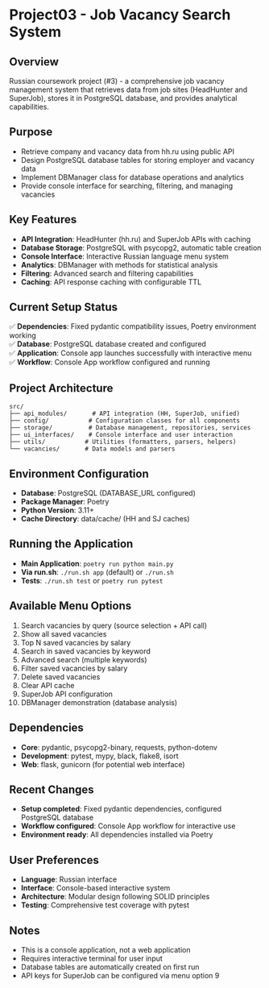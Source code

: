 # Project03 - Job Vacancy Search System

## Overview
Russian coursework project (#3) - a comprehensive job vacancy management system that retrieves data from job sites (HeadHunter and SuperJob), stores it in PostgreSQL database, and provides analytical capabilities.

## Purpose
- Retrieve company and vacancy data from hh.ru using public API
- Design PostgreSQL database tables for storing employer and vacancy data  
- Implement DBManager class for database operations and analytics
- Provide console interface for searching, filtering, and managing vacancies

## Key Features
- **API Integration**: HeadHunter (hh.ru) and SuperJob APIs with caching
- **Database Storage**: PostgreSQL with psycopg2, automatic table creation
- **Console Interface**: Interactive Russian language menu system
- **Analytics**: DBManager with methods for statistical analysis
- **Filtering**: Advanced search and filtering capabilities
- **Caching**: API response caching with configurable TTL

## Current Setup Status
✅ **Dependencies**: Fixed pydantic compatibility issues, Poetry environment working  
✅ **Database**: PostgreSQL database created and configured  
✅ **Application**: Console app launches successfully with interactive menu  
✅ **Workflow**: Console App workflow configured and running  

## Project Architecture
```
src/
├── api_modules/       # API integration (HH, SuperJob, unified)
├── config/           # Configuration classes for all components
├── storage/          # Database management, repositories, services
├── ui_interfaces/    # Console interface and user interaction
├── utils/           # Utilities (formatters, parsers, helpers)
└── vacancies/       # Data models and parsers
```

## Environment Configuration
- **Database**: PostgreSQL (DATABASE_URL configured)
- **Package Manager**: Poetry 
- **Python Version**: 3.11+
- **Cache Directory**: data/cache/ (HH and SJ caches)

## Running the Application
- **Main Application**: `poetry run python main.py`
- **Via run.sh**: `./run.sh app` (default) or `./run.sh` 
- **Tests**: `./run.sh test` or `poetry run pytest`

## Available Menu Options
1. Search vacancies by query (source selection + API call)
2. Show all saved vacancies
3. Top N saved vacancies by salary
4. Search in saved vacancies by keyword
5. Advanced search (multiple keywords)
6. Filter saved vacancies by salary  
7. Delete saved vacancies
8. Clear API cache
9. SuperJob API configuration
10. DBManager demonstration (database analysis)

## Dependencies
- **Core**: pydantic, psycopg2-binary, requests, python-dotenv
- **Development**: pytest, mypy, black, flake8, isort
- **Web**: flask, gunicorn (for potential web interface)

## Recent Changes
- **Setup completed**: Fixed pydantic dependencies, configured PostgreSQL database
- **Workflow configured**: Console App workflow for interactive use
- **Environment ready**: All dependencies installed via Poetry

## User Preferences
- **Language**: Russian interface
- **Interface**: Console-based interactive system
- **Architecture**: Modular design following SOLID principles
- **Testing**: Comprehensive test coverage with pytest

## Notes
- This is a console application, not a web application
- Requires interactive terminal for user input
- Database tables are automatically created on first run
- API keys for SuperJob can be configured via menu option 9